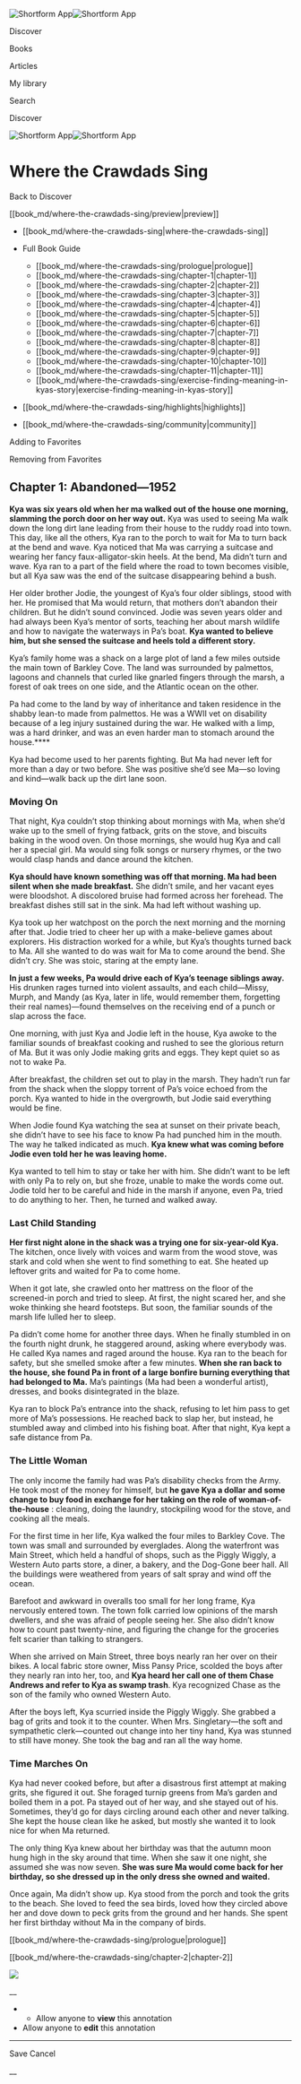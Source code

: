 ![Shortform App](/img/logo.36a2399e.svg)![Shortform App](/img/logo-dark.70c1b072.svg)

Discover

Books

Articles

My library

Search

Discover

![Shortform App](/img/logo.36a2399e.svg)![Shortform App](/img/logo-dark.70c1b072.svg)

# Where the Crawdads Sing

Back to Discover

[[book_md/where-the-crawdads-sing/preview|preview]]

  * [[book_md/where-the-crawdads-sing|where-the-crawdads-sing]]
  * Full Book Guide

    * [[book_md/where-the-crawdads-sing/prologue|prologue]]
    * [[book_md/where-the-crawdads-sing/chapter-1|chapter-1]]
    * [[book_md/where-the-crawdads-sing/chapter-2|chapter-2]]
    * [[book_md/where-the-crawdads-sing/chapter-3|chapter-3]]
    * [[book_md/where-the-crawdads-sing/chapter-4|chapter-4]]
    * [[book_md/where-the-crawdads-sing/chapter-5|chapter-5]]
    * [[book_md/where-the-crawdads-sing/chapter-6|chapter-6]]
    * [[book_md/where-the-crawdads-sing/chapter-7|chapter-7]]
    * [[book_md/where-the-crawdads-sing/chapter-8|chapter-8]]
    * [[book_md/where-the-crawdads-sing/chapter-9|chapter-9]]
    * [[book_md/where-the-crawdads-sing/chapter-10|chapter-10]]
    * [[book_md/where-the-crawdads-sing/chapter-11|chapter-11]]
    * [[book_md/where-the-crawdads-sing/exercise-finding-meaning-in-kyas-story|exercise-finding-meaning-in-kyas-story]]
  * [[book_md/where-the-crawdads-sing/highlights|highlights]]
  * [[book_md/where-the-crawdads-sing/community|community]]



Adding to Favorites 

Removing from Favorites 

## Chapter 1: Abandoned—1952

**Kya was six years old when her ma walked out of the house one morning, slamming the porch door on her way out.** Kya was used to seeing Ma walk down the long dirt lane leading from their house to the ruddy road into town. This day, like all the others, Kya ran to the porch to wait for Ma to turn back at the bend and wave. Kya noticed that Ma was carrying a suitcase and wearing her fancy faux-alligator-skin heels. At the bend, Ma didn’t turn and wave. Kya ran to a part of the field where the road to town becomes visible, but all Kya saw was the end of the suitcase disappearing behind a bush.

Her older brother Jodie, the youngest of Kya’s four older siblings, stood with her. He promised that Ma would return, that mothers don’t abandon their children. But he didn’t sound convinced. Jodie was seven years older and had always been Kya’s mentor of sorts, teaching her about marsh wildlife and how to navigate the waterways in Pa’s boat. **Kya wanted to believe him, but she sensed the suitcase and heels told a different story.**

Kya’s family home was a shack on a large plot of land a few miles outside the main town of Barkley Cove. The land was surrounded by palmettos, lagoons and channels that curled like gnarled fingers through the marsh, a forest of oak trees on one side, and the Atlantic ocean on the other.

Pa had come to the land by way of inheritance and taken residence in the shabby lean-to made from palmettos. He was a WWII vet on disability because of a leg injury sustained during the war. He walked with a limp, was a hard drinker, and was an even harder man to stomach around the house.****

Kya had become used to her parents fighting. But Ma had never left for more than a day or two before. She was positive she’d see Ma—so loving and kind—walk back up the dirt lane soon.

### Moving On

That night, Kya couldn’t stop thinking about mornings with Ma, when she’d wake up to the smell of frying fatback, grits on the stove, and biscuits baking in the wood oven. On those mornings, she would hug Kya and call her a special girl. Ma would sing folk songs or nursery rhymes, or the two would clasp hands and dance around the kitchen.

**Kya should have known something was off that morning. Ma had been silent when she made breakfast.** She didn’t smile, and her vacant eyes were bloodshot. A discolored bruise had formed across her forehead. The breakfast dishes still sat in the sink. Ma had left without washing up.

Kya took up her watchpost on the porch the next morning and the morning after that. Jodie tried to cheer her up with a make-believe games about explorers. His distraction worked for a while, but Kya’s thoughts turned back to Ma. All she wanted to do was wait for Ma to come around the bend. She didn’t cry. She was stoic, staring at the empty lane.

**In just a few weeks, Pa would drive each of Kya’s teenage siblings away.** His drunken rages turned into violent assaults, and each child—Missy, Murph, and Mandy (as Kya, later in life, would remember them, forgetting their real names)―found themselves on the receiving end of a punch or slap across the face.

One morning, with just Kya and Jodie left in the house, Kya awoke to the familiar sounds of breakfast cooking and rushed to see the glorious return of Ma. But it was only Jodie making grits and eggs. They kept quiet so as not to wake Pa.

After breakfast, the children set out to play in the marsh. They hadn’t run far from the shack when the sloppy torrent of Pa’s voice echoed from the porch. Kya wanted to hide in the overgrowth, but Jodie said everything would be fine.

When Jodie found Kya watching the sea at sunset on their private beach, she didn’t have to see his face to know Pa had punched him in the mouth. The way he talked indicated as much. **Kya knew what was coming before Jodie even told her he was leaving home.**

Kya wanted to tell him to stay or take her with him. She didn’t want to be left with only Pa to rely on, but she froze, unable to make the words come out. Jodie told her to be careful and hide in the marsh if anyone, even Pa, tried to do anything to her. Then, he turned and walked away.

### Last Child Standing

**Her first night alone in the shack was a trying one for six-year-old Kya.** The kitchen, once lively with voices and warm from the wood stove, was stark and cold when she went to find something to eat. She heated up leftover grits and waited for Pa to come home.

When it got late, she crawled onto her mattress on the floor of the screened-in porch and tried to sleep. At first, the night scared her, and she woke thinking she heard footsteps. But soon, the familiar sounds of the marsh life lulled her to sleep.

Pa didn’t come home for another three days. When he finally stumbled in on the fourth night drunk, he staggered around, asking where everybody was. He called Kya names and raged around the house. Kya ran to the beach for safety, but she smelled smoke after a few minutes. **When she ran back to the house, she found Pa in front of a large bonfire burning everything that had belonged to Ma.** Ma’s paintings (Ma had been a wonderful artist), dresses, and books disintegrated in the blaze.

Kya ran to block Pa’s entrance into the shack, refusing to let him pass to get more of Ma’s possessions. He reached back to slap her, but instead, he stumbled away and climbed into his fishing boat. After that night, Kya kept a safe distance from Pa.

### The Little Woman

The only income the family had was Pa’s disability checks from the Army. He took most of the money for himself, but **he gave Kya a dollar and some change to buy food in exchange for her taking on the role of woman-of-the-house** : cleaning, doing the laundry, stockpiling wood for the stove, and cooking all the meals.

For the first time in her life, Kya walked the four miles to Barkley Cove. The town was small and surrounded by everglades. Along the waterfront was Main Street, which held a handful of shops, such as the Piggly Wiggly, a Western Auto parts store, a diner, a bakery, and the Dog-Gone beer hall. All the buildings were weathered from years of salt spray and wind off the ocean.

Barefoot and awkward in overalls too small for her long frame, Kya nervously entered town. The town folk carried low opinions of the marsh dwellers, and she was afraid of people seeing her. She also didn’t know how to count past twenty-nine, and figuring the change for the groceries felt scarier than talking to strangers.

When she arrived on Main Street, three boys nearly ran her over on their bikes. A local fabric store owner, Miss Pansy Price, scolded the boys after they nearly ran into her, too, and **Kya heard her call one of them Chase Andrews and refer to Kya as swamp trash**. Kya recognized Chase as the son of the family who owned Western Auto.

After the boys left, Kya scurried inside the Piggly Wiggly. She grabbed a bag of grits and took it to the counter. When Mrs. Singletary—the soft and sympathetic clerk—counted out change into her tiny hand, Kya was stunned to still have money. She took the bag and ran all the way home.

### Time Marches On

Kya had never cooked before, but after a disastrous first attempt at making grits, she figured it out. She foraged turnip greens from Ma’s garden and boiled them in a pot. Pa stayed out of her way, and she stayed out of his. Sometimes, they’d go for days circling around each other and never talking. She kept the house clean like he asked, but mostly she wanted it to look nice for when Ma returned.

The only thing Kya knew about her birthday was that the autumn moon hung high in the sky around that time. When she saw it one night, she assumed she was now seven. **She was sure Ma would come back for her birthday, so she dressed up in the only dress she owned and waited.**

Once again, Ma didn’t show up. Kya stood from the porch and took the grits to the beach. She loved to feed the sea birds, loved how they circled above her and dove down to peck grits from the ground and her hands. She spent her first birthday without Ma in the company of birds.

[[book_md/where-the-crawdads-sing/prologue|prologue]]

[[book_md/where-the-crawdads-sing/chapter-2|chapter-2]]

![](https://bat.bing.com/action/0?ti=56018282&Ver=2&mid=2c972446-3136-4b8c-828f-caf8bc4d793f&sid=72e6e650642c11eeb2dd2161d176fe8d&vid=72e70890642c11eeb72d79fe7b6df2c6&vids=0&msclkid=N&pi=0&lg=en-US&sw=800&sh=600&sc=24&nwd=1&tl=Shortform%20%7C%20Book&p=https%3A%2F%2Fwww.shortform.com%2Fapp%2Fbook%2Fwhere-the-crawdads-sing%2Fchapter-1&r=&lt=1078&evt=pageLoad&sv=1&rn=143779)

__

  *   * Allow anyone to **view** this annotation
  * Allow anyone to **edit** this annotation



* * *

Save Cancel

__



